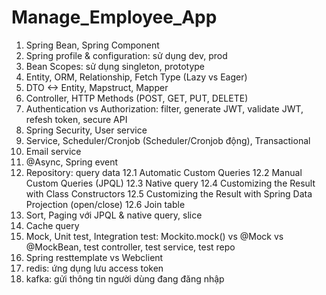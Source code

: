 # Manage_Employee_App
1. Spring Bean, Spring Component
2. Spring profile & configuration: sử dụng dev, prod
3. Bean Scopes: sử dụng singleton, prototype
4. Entity, ORM, Relationship, Fetch Type (Lazy vs Eager)
5. DTO <-> Entity, Mapstruct, Mapper
6. Controller, HTTP Methods (POST, GET, PUT, DELETE)
7. Authentication vs Authorization: filter, generate JWT, validate JWT, refesh token, secure API
8. Spring Security, User service
9. Service, Scheduler/Cronjob (Scheduler/Cronjob động), Transactional
10. Email service
11. @Async, Spring event
12. Repository: query data
12.1 Automatic Custom Queries
12.2 Manual Custom Queries (JPQL)
12.3 Native query
12.4 Customizing the Result with Class Constructors
12.5 Customizing the Result with Spring Data Projection (open/close)
12.6 Join table
13. Sort, Paging với JPQL & native query, slice
14. Cache query
15. Mock, Unit test, Integration test: Mockito.mock() vs @Mock vs @MockBean, test controller, test service, test repo
16. Spring resttemplate vs Webclient
17. redis: ứng dụng lưu access token
18. kafka: gửi thông tin người dùng đang đăng nhập

